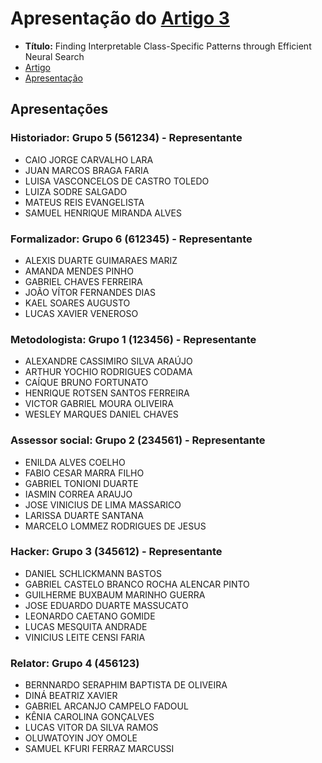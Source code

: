 # Apresentação do [Artigo 3][Link_artigo]

- **Título:** Finding Interpretable Class-Specific Patterns through Efficient Neural Search
- [Artigo][Link_artigo]
- [Apresentação][Slide_art3]

[Link_artigo]: https://doi.org/10.1609/aaai.v38i8.28756
[Slide_art3]: https://ufmgbr-my.sharepoint.com/:p:/g/personal/rvimieiro_ufmg_br/EW8h3xu3PZVAiPK7gVoI98YBNdUZGMz9aQORBipu-AqjbQ

## Apresentações

### Historiador: Grupo 5 (561234) - Representante

- CAIO JORGE CARVALHO LARA
- JUAN MARCOS BRAGA FARIA
- LUISA VASCONCELOS DE CASTRO TOLEDO
- LUIZA SODRE SALGADO
- MATEUS REIS EVANGELISTA
- SAMUEL HENRIQUE MIRANDA ALVES

### Formalizador: Grupo 6 (612345) - Representante

- ALEXIS DUARTE GUIMARAES MARIZ
- AMANDA MENDES PINHO
- GABRIEL CHAVES FERREIRA
- JOÃO VÍTOR FERNANDES DIAS
- KAEL SOARES AUGUSTO
- LUCAS XAVIER VENEROSO

### Metodologista: Grupo 1 (123456) - Representante

- ALEXANDRE CASSIMIRO SILVA ARAÚJO
- ARTHUR YOCHIO RODRIGUES CODAMA
- CAÍQUE BRUNO FORTUNATO
- HENRIQUE ROTSEN SANTOS FERREIRA
- VICTOR GABRIEL MOURA OLIVEIRA
- WESLEY MARQUES DANIEL CHAVES

### Assessor social: Grupo 2 (234561) - Representante

- ENILDA ALVES COELHO
- FABIO CESAR MARRA FILHO
- GABRIEL TONIONI DUARTE
- IASMIN CORREA ARAUJO
- JOSE VINICIUS DE LIMA MASSARICO
- LARISSA DUARTE SANTANA
- MARCELO LOMMEZ RODRIGUES DE JESUS

### Hacker: Grupo 3 (345612) - Representante

- DANIEL SCHLICKMANN BASTOS
- GABRIEL CASTELO BRANCO ROCHA ALENCAR PINTO
- GUILHERME BUXBAUM MARINHO GUERRA
- JOSE EDUARDO DUARTE MASSUCATO
- LEONARDO CAETANO GOMIDE
- LUCAS MESQUITA ANDRADE
- VINICIUS LEITE CENSI FARIA

### Relator: Grupo 4 (456123)

- BERNNARDO SERAPHIM BAPTISTA DE OLIVEIRA
- DINÁ BEATRIZ XAVIER
- GABRIEL ARCANJO CAMPELO FADOUL
- KÊNIA CAROLINA GONÇALVES
- LUCAS VITOR DA SILVA RAMOS
- OLUWATOYIN JOY OMOLE
- SAMUEL KFURI FERRAZ MARCUSSI

